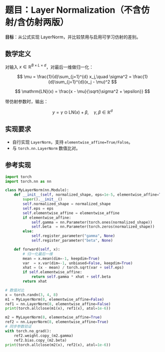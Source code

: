 # 题目：Layer Normalization（不含仿射/含仿射两版）

**目标**：从公式实现 LayerNorm，并比较禁用与启用可学习仿射的差别。

## 数学定义

对输入 $x \in \mathbb{R}^{B \times L \times d}$，对最后一维做归一化：

$$
\mu = \frac{1}{d}\sum_{j=1}^{d} x_j,\quad
\sigma^2 = \frac{1}{d}\sum_{j=1}^{d}(x_j - \mu)^2
$$

$$
\mathrm{LN}(x) = \frac{x - \mu}{\sqrt{\sigma^2 + \epsilon}}
$$

带仿射参数时，输出：

$$
y = \gamma \odot \mathrm{LN}(x) + \beta,\quad \gamma,\beta \in \mathbb{R}^{d}
$$

## 实现要求

- 自行实现 `LayerNorm`，支持 `elementwise_affine=True/False`。
- 与 `torch.nn.LayerNorm` 数值比对。

## 参考实现

```python
import torch
import torch.nn as nn

class MyLayerNorm(nn.Module):
    def __init__(self, normalized_shape, eps=1e-5, elementwise_affine=True):
        super().__init__()
        self.normalized_shape = normalized_shape
        self.eps = eps
        self.elementwise_affine = elementwise_affine
        if elementwise_affine:
            self.gamma = nn.Parameter(torch.ones(normalized_shape))
            self.beta  = nn.Parameter(torch.zeros(normalized_shape))
        else:
            self.register_parameter("gamma", None)
            self.register_parameter("beta", None)

    def forward(self, x):
        # 归一化最后一维
        mean = x.mean(dim=-1, keepdim=True)
        var  = x.var(dim=-1, unbiased=False, keepdim=True)
        xhat = (x - mean) / torch.sqrt(var + self.eps)
        if self.elementwise_affine:
            return self.gamma * xhat + self.beta
        return xhat

# 数值对比
x = torch.randn(3, 4, 8)
m1 = MyLayerNorm(8, elementwise_affine=False)
ref1 = nn.LayerNorm(8, elementwise_affine=False)
print(torch.allclose(m1(x), ref1(x), atol=1e-6))

m2 = MyLayerNorm(8, elementwise_affine=True)
ref2 = nn.LayerNorm(8, elementwise_affine=True)
# 同步参数验证
with torch.no_grad():
    ref2.weight.copy_(m2.gamma)
    ref2.bias.copy_(m2.beta)
print(torch.allclose(m2(x), ref2(x), atol=1e-6))
```
